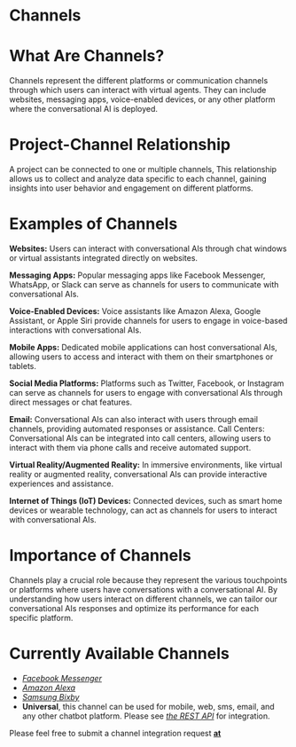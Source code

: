 # Channels

# What Are Channels?

Channels represent the different platforms or communication channels through which users can interact with virtual agents. They can include websites, messaging apps, voice-enabled devices, or any other platform where the conversational AI is deployed.


# Project-Channel Relationship


A project can be connected to one or multiple channels, This relationship allows us to collect and analyze data specific to each channel, gaining insights into user behavior and engagement on different platforms.


# Examples of Channels

**Websites:** Users can interact with conversational AIs through chat windows or virtual assistants integrated directly on websites.


**Messaging Apps:** Popular messaging apps like Facebook Messenger, WhatsApp, or Slack can serve as channels for users to communicate with conversational AIs.


**Voice-Enabled Devices:** Voice assistants like Amazon Alexa, Google Assistant, or Apple Siri provide channels for users to engage in voice-based interactions with conversational AIs.


**Mobile Apps:** Dedicated mobile applications can host conversational AIs, allowing users to access and interact with them on their smartphones or tablets.


**Social Media Platforms:** Platforms such as Twitter, Facebook, or Instagram can serve as channels for users to engage with conversational AIs through direct messages or chat features.


**Email:** Conversational AIs can also interact with users through email channels, providing automated responses or assistance.
Call Centers: Conversational AIs can be integrated into call centers, allowing users to interact with them via phone calls and receive automated support.


**Virtual Reality/Augmented Reality:** In immersive environments, like virtual reality or augmented reality, conversational AIs can provide interactive experiences and assistance.


**Internet of Things (IoT) Devices:** Connected devices, such as smart home devices or wearable technology, can act as channels for users to interact with conversational AIs.


# Importance of Channels

Channels play a crucial role because they represent the various touchpoints or platforms where users have conversations with a conversational AI. By understanding how users interact on different channels, we can tailor our conversational AIs responses and optimize its performance for each specific platform.


# Currently Available Channels

* [*Facebook Messenger*](https://developers.facebook.com/products/messenger/)
* [*Amazon Alexa*](https://developer.amazon.com/en-US/alexa)
* [*Samsung Bixby*](https://bixbydevelopers.com/)
* **Universal**, this channel can be used for mobile, web, sms, email, and any other chatbot platform. Please see [*the REST API*](/api) for integration.

Please feel free to submit a channel integration request **[at](https://tally.so/r/mVLQgN)**